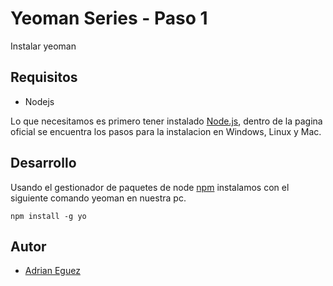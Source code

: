 # Yeoman Series - Paso 1

Instalar yeoman

## Requisitos

* Nodejs

Lo que necesitamos es primero tener instalado [Node.js](https://nodejs.org), dentro de la pagina oficial se encuentra los pasos para la instalacion en Windows, Linux y Mac.

## Desarrollo

Usando el gestionador de paquetes de node [npm](https://www.npmjs.com) instalamos con el siguiente comando yeoman en nuestra pc.

```
npm install -g yo
```

## Autor

* [Adrian Eguez](https://github.com/adrianeguez)